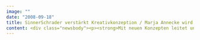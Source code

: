 ```yaml
---
image: ""
date: "2008-09-18"
title: SinnerSchrader verstärkt Kreativkonzeption / Marja Annecke wird Director Creative Concept
content: <div class="newsbody"><p><strong>Mit neuen Konzepten leitet und inspiriert Marja Annecke (Director Creative Concept) die Kreativkonzeption von SinnerSchrader.</strong></p><p>Marja Annecke (38) ist zum 1. September 2008 als Director Creative Concept bei SinnerSchrader eingestiegen. Sie berichtet an Kreationsgeschäftsführer Chris Wallon. Die Grafikdesignerin und Medienkauffrau arbeitete zuletzt bei Fork Unstable Media in den Bereichen Strategy und Creative Concept Development.</p><p><a class="news-backlink" href="/de/"><svg class="svg-ico svg-ico--arrow-left"><use xlink&#58;href="#arrow-down"></use></svg>Zurück zur Presse Übersicht</a></p></div>
---
```


